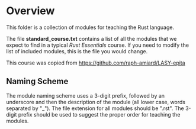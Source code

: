 # Overview

This folder is a collection of modules for teaching the Rust language.

The file **standard_course.txt** contains a list of all the modules that
we expect to find in a typical *Rust Essentials* course. If you need
to modify the list of included modules, this is the file you would change.

This course was copied from https://github.com/raph-amiard/LASY-epita

## Naming Scheme

The module naming scheme uses a 3-digit prefix, followed by an underscore and
then the description of the module (all lower case, words separated by "\_").
The file extension for all modules should be ".rst". The 3-digit prefix
should be used to suggest the proper order for teaching the modules.
